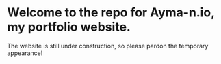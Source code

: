 # Welcome to the repo for Ayma-n.io, my portfolio website.
The website is still under construction, so please pardon the temporary appearance!
